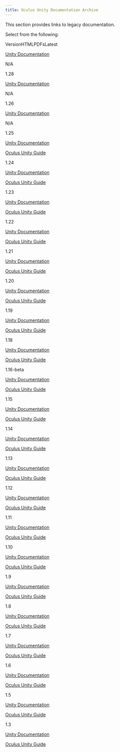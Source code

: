 ```yaml
---
title: Oculus Unity Documentation Archive
---
```

This section provides links to legacy documentation.

Select from the following:

VersionHTMLPDFsLatest

[Unity Documentation](/documentation/unity/latest/concepts/book-unity-gsg/)

 N/A 

1.28

[Unity Documentation](/documentation/unity/1.28/concepts/book-unity-gsg/)

 N/A 

1.26

[Unity Documentation](/documentation/unity/1.26/concepts/book-unity-gsg/)

 N/A 

1.25

[Unity Documentation](/documentation/unity/1.25/concepts/book-unity-gsg/)

[Oculus Unity Guide](https://securecdn.oculus.com/sr/unity-latest/)

1.24

[Unity Documentation](/documentation/unity/1.24/concepts/book-unity-gsg/)

[Oculus Unity Guide](https://securecdn.oculus.com/sr/unity-1.24/)

1.23

[Unity Documentation](/documentation/unity/1.23/concepts/book-unity-gsg/)

[Oculus Unity Guide](https://securecdn.oculus.com/sr/unity-1.23/)

1.22

[Unity Documentation](/documentation/unity/1.22/concepts/book-unity-gsg/)

[Oculus Unity Guide](https://securecdn.oculus.com/sr/unity-1.22/)

1.21

[Unity Documentation](/documentation/unity/1.21/concepts/book-unity-gsg/)

[Oculus Unity Guide](https://securecdn.oculus.com/sr/unity-1.21/)

1.20

[Unity Documentation](/documentation/unity/1.20/concepts/book-unity-gsg/)

[Oculus Unity Guide](https://securecdn.oculus.com/sr/unity-1.20/)

1.19

[Unity Documentation](/documentation/unity/1.19/concepts/book-unity-gsg/)

[Oculus Unity Guide](https://securecdn.oculus.com/sr/unity-1.19/)

1.18

[Unity Documentation](/documentation/unity/1.18/concepts/book-unity-gsg/)

[Oculus Unity Guide](https://securecdn.oculus.com/sr/unity-1.18/)

1.16-beta

[Unity Documentation](/documentation/unity/1.16/concepts/book-unity-gsg/)

[Oculus Unity Guide](https://securecdn.oculus.com/sr/unity-1.16/)

1.15

[Unity Documentation](/documentation/unity/1.15/concepts/book-unity-gsg/)

[Oculus Unity Guide](https://securecdn.oculus.com/sr/unity-1.15/)

1.14

[Unity Documentation](/documentation/unity/1.14/concepts/book-unity-gsg/)

[Oculus Unity Guide](https://securecdn.oculus.com/sr/unity-1.14/)

1.13

[Unity Documentation](/documentation/unity/1.13/concepts/book-unity-gsg/)

[Oculus Unity Guide](https://securecdn.oculus.com/sr/unity-1.13/)

1.12

[Unity Documentation](/documentation/unity/1.12/concepts/book-unity-gsg/)

[Oculus Unity Guide](https://securecdn.oculus.com/sr/unity-1.12/)

1.11

[Unity Documentation](/documentation/unity/1.11/concepts/unity-intro/)

[Oculus Unity Guide](https://securecdn.oculus.com/sr/unity-1.11/)

1.10

[Unity Documentation](/documentation/unity/1.10/concepts/unity-intro/)

[Oculus Unity Guide](https://securecdn.oculus.com/sr/unity-1.10/)

1.9

[Unity Documentation](/documentation/unity/1.9/concepts/unity-intro/)

[Oculus Unity Guide](https://securecdn.oculus.com/sr/unity-1.9/)

1.8

[Unity Documentation](/documentation/unity/1.8/concepts/unity-intro/)

[Oculus Unity Guide](https://securecdn.oculus.com/sr/unity-1.8/)

1.7

[Unity Documentation](/documentation/unity/1.7/concepts/unity-intro/)

[Oculus Unity Guide](https://securecdn.oculus.com/sr/unity-1.7/)

1.6

[Unity Documentation](/documentation/unity/1.6/concepts/unity-intro/)

[Oculus Unity Guide](https://securecdn.oculus.com/sr/unity-1.6/)

1.5

[Unity Documentation](/documentation/unity/1.5/concepts/unity-intro/)

[Oculus Unity Guide](https://securecdn.oculus.com/sr/unity-1.5/)

1.3

[Unity Documentation](/documentation/unity/1.3/concepts/unity-ovrplugin-132/)

[Oculus Unity Guide](https://securecdn.oculus.com/sr/unity-1.3/)

